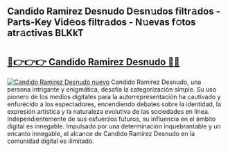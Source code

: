 ## Candido Ramirez Desnudo D𝚎sn𝚞dos filtr𝚊dos - Parts-Key Vid𝚎os filtr𝚊dos - N𝚞evas f𝚘tos atr𝚊ctivas BLKkT

# <h2><a href="http://mb86qy.tromn.icu/?c=Candido+Ramirez+Desnudo">🔗👉👉👉 Candido Ramirez Desnudo 🔗🔗</a></h2>

[![Candido Ramirez Desnudo nuevo](https://i.imgur.com/pEAQMta.gif)](http://mb86qy.tromn.icu/?c=Candido+Ramirez+Desnudo)
Candido Ramirez Desnudo, una persona intrigante y enigmática, desafía la categorización simple. Su uso pionero de los medios digitales para la autorrepresentación ha cautivado y enfurecido a los espectadores, encendiendo debates sobre la identidad, la expresión artística y la naturaleza evolutiva de las sociedades en línea. Independientemente de sus esfuerzos futuros, su influencia en el ámbito digital es innegable. Impulsado por una determinación inquebrantable y un encanto innegable, el alcance de Candido Ramirez Desnudo en la comunidad digital es ilimitado.
